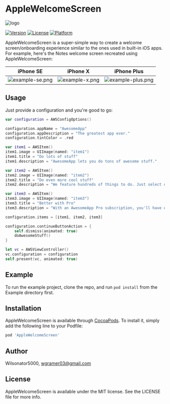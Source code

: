 # AppleWelcomeScreen

![logo](readme-images/logo.png)

[![Version](https://img.shields.io/cocoapods/v/AppleWelcomeScreen.svg?style=flat)](https://cocoapods.org/pods/AppleWelcomeScreen)
[![License](https://img.shields.io/cocoapods/l/AppleWelcomeScreen.svg?style=flat)](https://cocoapods.org/pods/AppleWelcomeScreen)
[![Platform](https://img.shields.io/cocoapods/p/AppleWelcomeScreen.svg?style=flat)](https://cocoapods.org/pods/AppleWelcomeScreen)

AppleWelcomeScreen is a super-simple way to create a welcome screen/onboarding experience similar to the ones used in built-in iOS apps. For example, here's the Notes welcome screen recreated using AppleWelcomeScreen:

| iPhone SE | iPhone X | iPhone Plus |
| --- | --- | --- |
| ![example-se.png](readme-images/example-se.png) | ![example-x.png](readme-images/example-x.png) | ![example-plus.png](readme-images/example-plus.png) |

## Usage

Just provide a configuration and you're good to go:

```swift
var configuration = AWSConfigOptions()

configuration.appName = "AwesomeApp"
configuration.appDescription = "The greatest app ever."
configuration.tintColor = .red

var item1 = AWSItem()
item1.image = UIImage(named: "item1")
item1.title = "Do lots of stuff"
item1.description = "AwesomeApp lets you do tons of awesome stuff."

var item2 = AWSItem()
item2.image = UIImage(named: "item2")
item2.title = "Do even more cool stuff"
item2.description = "We feature hundreds of things to do. Just select one or more features to activate."

var item3 = AWSItem()
item3.image = UIImage(named: "item3")
item3.title = "Better with Pro"
item3.description = "With an AwesomeApp Pro subscription, you'll have even more awesome features to use."

configuration.items = [item1, item2, item3]

configuration.continueButtonAction = {
    self.dismiss(animated: true)
    doAwesomeStuff()
}

let vc = AWSViewController()
vc.configuration = configuration
self.present(vc, animated: true)
```

## Example

To run the example project, clone the repo, and run `pod install` from the Example directory first.

## Installation

AppleWelcomeScreen is available through [CocoaPods](https://cocoapods.org). To install
it, simply add the following line to your Podfile:

```ruby
pod 'AppleWelcomeScreen'
```

## Author

Wilsonator5000, wgramer03@gmail.com

## License

AppleWelcomeScreen is available under the MIT license. See the LICENSE file for more info.

